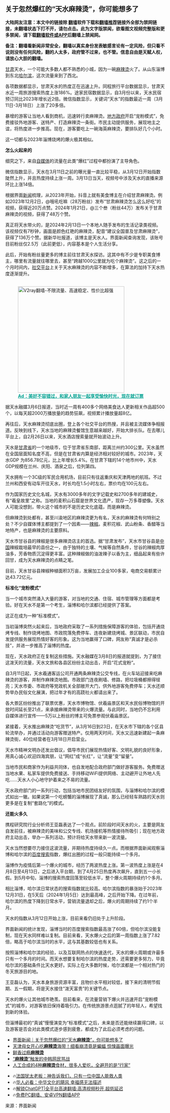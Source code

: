  <!-- 面包屑导航 --> <h2>关于忽然爆红的“天水麻辣烫”，你可能想多了</h2> <p class="notice"><b>大陆网友注意：本文中的链接除 <a href="https://github.com/bannedbook/fanqiang" >翻墙</a>软件下载和<a href="https://github.com/killgcd/justmysocks/blob/master/README.md">翻墙推荐</a>链接外全部为禁网链接，未翻墙状态下打不开，请勿点击。此为文字版禁闻，欲看图文视频完整版和更多禁闻，请下载<a href="https://github.com/bannedbook/fanqiang">翻墙软件或APP</a>后翻墙上禁闻网。</p><p>备注：翻墙看新闻非常安全，翻墙以真实身份发表敏感言论有一定风险，但只看不说则没有任何风险，翻的人太多，政府管不过来，也不管。信息自由是天赋人权，请放心大胆的翻墙。</b></p>  <div class="entry"> <p><a href="https://www.bannedbook.org/bnews/tag/%E7%94%98%E8%82%83/" class="st_tag internal_tag" rel="tag" title="标签 甘肃 下的日志">甘肃</a>天水，一个可能大多数人都不熟悉的小城，因为一碗<a href="https://www.bannedbook.org/bnews/tag/%E9%BA%BB%E8%BE%A3%E7%83%AB/" class="st_tag internal_tag" rel="tag" title="标签 麻辣烫 下的日志">麻辣烫</a>火了。从山东淄博到东北<a href="https://www.bannedbook.org/bnews/tag/%e5%93%88%e5%b0%94%e6%bb%a8/" class="st_tag internal_tag" rel="tag" title="标签 哈尔滨 下的日志">哈尔滨</a>，这次流量来到了西北。</p> <p>各项数据都显示，甘肃天水的热度正在迅速上升。同程旅行平台数据显示，甘肃天水近一周旅游搜索热度上涨186%。途家民宿数据显示，自3月份以来，天水民宿预订同比2023年增长近2倍。微信指数显示，关键词“天水”的指数最近一周（3月11日-3月18日）上涨了20多倍。</p> <p>暴增的游客让当地人看到商机，迅速转行卖麻辣烫。<a href="https://www.bannedbook.org/bnews/tag/%e5%9c%b0%e6%96%b9%e6%94%bf%e5%ba%9c/" class="st_tag internal_tag" rel="tag" title="标签 地方政府 下的日志">地方政府</a>开启“宠粉模式”，免费接驳外地游客、送特产、打造麻辣烫一条街。市民主动提供服务，展现地主之谊，将热度进一步推高。现在，游客要吃上一碗海英麻辣烫，要排队好几个小时。</p> <p>这一切都与2023年淄博烧烤的爆火极其相似。</p> <p><strong>怎么火起来的</strong></p> <p>细究之下，来自<a href="https://www.bannedbook.org/bnews/tag/%e8%87%aa%e5%aa%92%e4%bd%93/" class="st_tag internal_tag" rel="tag" title="标签 自媒体 下的日志">自媒体</a>的流量在此类“爆红”过程中都扮演了主导角色。</p> <p>微信指数显示，天水在3月11日之前的曝光量一直比较平稳，从3月12日开始指数陡然上升，并且热度持续上涨一周。3月13日当天，视频号中涉及天水的直播来源环比上涨14倍。</p> <p>根据界面<span class='wp_keywordlink_affiliate'><a href="https://www.bannedbook.org/" title="新闻">新闻</a></span>梳理，从2023年开始，抖音上就有美食博主在介绍甘肃麻辣烫。例如2023年12月2日，@哦吼吃嘛（28万粉丝）发布“甘肃麻辣烫怎么这么好吃”的视频，获得近20万点赞。2024年1月21日，@三个叁（粉丝44万）发布关于甘肃麻辣烫的视频，获得了48万个赞。</p> <p>真正将天水带火的，是2024年2月13日一个本地人随手发布的生活记录类视频。该视频仅有7秒钟，画面是颜色红艳的麻辣烫，配音“建议全国普及甘肃麻辣烫”，获得了136万个赞。据新华社报道，该博主是天水人。界面新闻查询发现，该账号目前粉丝仅2.5万（此前更低），内容基本是个人生活分享。</p> <p>此后，开始有粉丝量更多的博主前往甘肃天水探访。这其中有不少是专职美食博主，哪里有流量就往哪里去，甚至“跨越1000公里就为吃个麻辣烫”。这之后的一个月时间内，<a href="https://www.bannedbook.org/bnews/tag/%E7%A4%BE%E4%BA%A4%E5%B9%B3%E5%8F%B0/" class="st_tag internal_tag" rel="tag" title="标签 社交平台 下的日志">社交平台</a>上关于天水麻辣烫的内容不断增多，在算法的加持下天水热度逐渐提升。</p><figure id="shenyun-figure"> <br/><a href="https://github.com/bannedbook/fanqiang/wiki/V2ray%E6%9C%BA%E5%9C%BA"><img src="https://raw.githubusercontent.com/bannedbook/fanqiang/master/v2ss/images/v2free.jpg" width="336" alt="V2ray翻墙-不限流量、高速稳定、性价比超强"></a><br/> <figcaption><strong style="cursor:pointer;text-decoration:underline;color:#00a191" onclick="window.open('https://zh-cn.shenyun.com/tickets?utm_source=bannedbook.org')">Ad：美好不容错过，和家人朋友一起享受愉快时光，现在就订票</strong></figcaption> </figure> <p>据天水融媒3月6日报道，当时近一周有400多个网络美食达人更新相关作品超500个，以每天超2000万播放量的趋势狂飙，视频累计播放量超8亿。</p> <p>再往后，天水麻辣烫彻底出圈，登上各个社交平台的热搜，并且被主流媒体争相报道。反映到线下，天水当地的麻辣烫餐馆生意越来越好，开始大排长队。在去哪儿平台上，自2月26日以来，天水酒店搜索量就开始波动上升。</p> <p>天水是<a href="https://www.bannedbook.org/bnews/tag/%E7%94%98%E8%82%83%E7%9C%81/" class="st_tag internal_tag" rel="tag" title="标签 甘肃省 下的日志">甘肃省</a>的一个地级市，位于甘肃省东南部，距离兰州约300公里。天水虽然在全国层面知名度不高，但是在甘肃省内算是经济相对较好的城市。2023年，天水GDP 为856.78亿元，比上年增长5.4%。在甘肃下辖的14个地市州中，天水GDP规模在兰州、庆阳、酒泉之后，位列第四。</p> <p>天水拥有一个3C级的军民合用机场，目前只有往返重庆和天津两地的航班。不过兰州和西安有动车开往天水，时长均在1.5小时左右，票价均在100元左右。</p> <p>作为国家历史文化名城，天水有3000多年的文字记载史和2700多年的建城史，有“羲皇故里”之称。当地的麦积山石窟是世界文化遗产，现存一万多尊塑像。天水人可能没想到，带火这个城市的不是历史文化底蕴，而是麻辣烫。</p> <p>但麻辣烫到处都有，甚至川渝地区的麻辣烫更为有名，天水的麻辣烫有何特别之处？不少自媒体博主都提到了一个因素——<a href="https://www.bannedbook.org/bnews/tag/%e8%be%a3%e6%a4%92/" class="st_tag internal_tag" rel="tag" title="标签 辣椒 下的日志">辣椒</a>。麦积花椒、武山粉条、香醋等当地特产，也是麻辣烫的主要原料。</p> <p>天水市甘谷县的辣椒是很多麻辣烫店主的首选。据“甘肃发布”，天水市甘谷县是<span class='wp_keywordlink_affiliate'><a href="https://www.bannedbook.org/" title="中国" target="_blank">中国</a></span>辣椒栽培最早的县份之一，由于独特的土壤、气候等自然条件，甘谷的辣椒肉厚油多，芳香物质沉淀得更丰富。这种辣椒做的油泼辣子以香为主，细品起来有些许回甘，成为天水麻辣烫的点睛之笔。</p> <p>目前，天水甘谷县辣椒种植面积3万亩，发展加工企业100多家，电商交易额累计达43.72亿元。</p> <p><strong>标准化“宠粉模式”</strong></p> <p>当一个城市突然涌入大量的游客，对当地的交通、住宿、城市管理等方面都是考验。好在天水不是第一个考生，淄博和哈尔滨都已经提供了答案。</p>  <p>这正在成为一种“标准模式”。</p> <p>当初淄博突然火起来后，当地政府采取了一系列措施保障游客的体验，包括开通烧烤专线、制作烧烤地图、市政院落免费停车、连夜新建烧烤城、景区联动，市民自发提供服务展现热情好客的形象。这为当地赢得了口碑，网友称“真诚才是必杀技”，并进一步推高了淄博的热度。</p> <p>现在，天水政府正在复制这些措施。天水融媒在3月8日的报道就提到，为了接住这泼天的流量，天水文旅和各县区纷纷主动出击，开启“花式宠粉”。</p> <p>自3月11日起，天水羲通客运公司开通两条麻辣烫公交专线，在火车站迎接来吃麻辣烫的游客，并制作麻辣烫地图。市政部门连夜刷墙、修路，把垃圾桶都擦得锃亮；天水市委、市政府等党政机关全部敞开大门，供外地游客免费停车；天水还顺势举办民俗文化展演，把过年才有的高跷社火都请出来了。</p> <p>各大景区纷纷推出了联票优惠，天水市博物馆、伏羲庙景区和天水民俗博物馆的开放时间延长至21点，来承接麻辣烫带来的火爆流量。与此同时，当地仍不忘利用自媒体进行宣传——5万以上粉丝的博主可免票参观伏羲庙景区。</p> <p>紧接着，天水推出麻辣烫“吃货节”，从3月16日到23日，在天水市下辖的各个区县轮流举办，并通过活动向游客赠送特产。仅用两天时间，天水又迅速新建起一条麻辣烫街，40位经营者在3月18日开启营业。</p> <p>天水市精神文明办还发出倡议，倡导市民们展现热情好客、文明礼貌的良好形象，用真心诚心欢迎四海宾朋，让“网红”成“长红”，让“流量”变“留量”。</p> <p>当地市民和商家作为利益共同体，也自发地配合政府部门做好游客服务。免费赠送当地水果、私家车提供免费接送、手持移动WiFi提供网络、主动避开让外地人先吃……天水人小心地守护着来之不易的流量。</p> <p>天水政府部门的一系列行动，包括当地市民团结友好的氛围，与淄博和哈尔滨的模式如出一辙。如果说第一个吃螃蟹的淄博展现了真诚，那么已经轻车熟路的天水则更多是在复制“套路化”的模式。</p> <p><strong>还能火多久</strong></p>  <p>携程研究院行业分析师王亚磊表达了一个观点。前阶段时间天水的火，主要是网友自发前往，被麻辣烫的美味和公交专线、机场接机等热情接待所吸引；现在地方政府主动出击，举办一系列活动，预计将给天水带来新一波流量。</p> <p>天水当然想要尽力接住这波流量，并期待热度持续久一点。而根据界面新闻观察淄博和哈尔滨的<a href="https://www.bannedbook.org/bnews/tag/%E7%99%BE%E5%BA%A6%E6%90%9C%E7%B4%A2/" class="st_tag internal_tag" rel="tag" title="标签 百度搜索 下的日志">百度搜索</a>指数，爆红出圈的过程一般只能持续一个多月。</p> <p>淄博作为疫情后第一个爆火的城市，经历了两波热度上涨。第一波热度上涨是在4月8日至4月13日，之后进入平台期，到了4月25日热度再次飙升，直到五一小长假。到5月中旬，淄博的搜索热度回落至较低水平，整个爆火周期持续约1个多月。</p> <p>相比淄博，哈尔滨日常状态的搜索指数就比较高。哈尔滨指数的暴涨始于2023年12月31日，在5天后（2024年1月5日）达到最高峰，之后开始下降。在过年前，哈尔滨的热度下降到日常水平，营销流量退却之后，爆火的周期持续了约1个半月。</p> <p>天水的指数从3月12日开始上涨，目前来看仍旧处于上升阶段。</p> <p>界面新闻的统计发现，淄博当时的百度搜索指数最高涨了60倍，但哈尔滨没能复制，现在天水同样难以复制。目前来看，天水爆火之后的第一周指数上涨了7.82倍，略高于哈尔滨当时的水平，这与其基数较低也有关系。</p> <p>按照淄博和哈尔滨的经验，以及互联网热点的快速迭代，天水的爆火周期或许最多只有一个多月的时间。而天水想要复制哈尔滨的热度走势，还需要更多努力，毕竟哈尔滨的基础条件比天水更好。实际上在大多数时候，哈尔滨都是一个相对热门的冬天旅游目的地。</p> <p>王亚磊认为，天水本身旅游资源丰富，且物价水平相对较低，接下来的清明节假期、五一假期，将是天水接住“泼天富贵”的关键节点。</p> <p>天水的爆火让其他城市艳羡。目前看来，在流量营销下爆火并迅速开启“宠粉模式”的城市，对游客依旧保持着吸引力。在传统旅游景点逛腻了的年轻人，希望找到新的体验。</p> <p>但淄博最初的“真诚”慢慢演变为“标准模式”之后，未来是否还能继续赢得口碑，以及游客是否会对此类模式逐步感到疲惫，都成为了此后必须考虑的问题。</p>  <!--<div id="taboola-mid-1"></div>--><ul class='op-related-articles' title='相关阅读'> <li><a href='https://www.bannedbook.org/bnews/baitai/20240320/2014932.html' target='_blank'>界面新闻｜关于忽然爆红的“天水<b>麻辣烫</b>”，你可能想多了</a></li> <li><a href='https://www.bannedbook.org/bnews/cbnews/20231128/1966983.html' target='_blank'>天津母女开心吃<b>麻辣烫</b>海带！细看崩溃竟是蝙蝠 惊悚画面曝光</a></li> <li><a href='https://www.bannedbook.org/bnews/lifebaike/20221019/1798999.html' target='_blank'>鲜香过瘾<b>麻辣烫</b></a></li> <li><a href='https://www.bannedbook.org/bnews/headline/20220725/1762931.html' target='_blank'>“<b>麻辣烫</b>”触发的中韩网民骂战</a></li> <li><a href='https://www.bannedbook.org/bnews/lifebaike/20220304/1700047.html' target='_blank'>人工合成的4种<b>麻辣烫</b>食材，很多人爱吃，全避开的是“行家”</a></li> </ul> <ul class="texttj"> <li>🔥<a href="https://www.bannedbook.org/bnews/ssgc/20230219/1850782.html" target="_blank">法国犹太老板：神告诉我们，只有一位中国人能救人类</a></li> <li>🔥<a href="https://www.bannedbook.org/bnews/comments/20220220/1694796.html" target="_blank">华人必看：中华文化的飓风 幸福感无法描述</a></li> <li>🔥<a href="https://github.com/bannedbook/fanqiang/wiki/V2ray%E6%9C%BA%E5%9C%BA" target="_blank">解锁ChatGPT|全平台高速翻墙:高清视频秒开,超低延迟</a></li> <li>🔥<a href="https://github.com/bannedbook/fanqiang/wiki/%E7%A6%81%E9%97%BB%E7%BD%91%E5%AE%89%E5%8D%93%E7%BF%BB%E5%A2%99%E6%96%B0%E9%97%BBAPP" target="_blank">免费PC翻墙、安卓VPN翻墙APP</a></li> </ul><p class="src-info">来源：界面新闻 </p><a name='sharetosocial'></a> <div style="margin-bottom:5px;padding-bottom:5px;clear:both"> <div id="archive-pix-1" class="banner-ads"> <!-- AuctionX Display platform tag START --> <div id="27602x728x90x621x_ADSLOT1" clicktrack="%%CLICK_URL_ESC%%"></div>  <!-- AuctionX Display platform tag END --> </div> <div id="archive-pix-2" class="banner-ads"> <!-- AuctionX Display platform tag START --> <div id="27556x300x250x621x_ADSLOT1" clicktrack="%%CLICK_URL_ESC%%" style="margin:0 auto;text-align:center"></div>  <!-- AuctionX Display platform tag END --> </div> </div>  <div id="archive-pix-1" class="banner-ads"> <!-- AuctionX Display platform tag START --> <div id="27603x728x90x621x_ADSLOT1" clicktrack="%%CLICK_URL_ESC%%"></div>  <!-- AuctionX Display platform tag END --> </div> </div><!--END ENTRY--> 